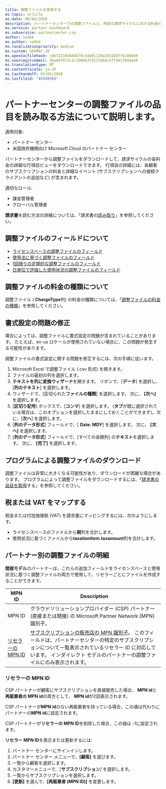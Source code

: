 ```yaml
---
title: 調整ファイルを使用する
ms.topic: article
ms.date: 06/08/2020
description: パートナーセンターでの調整ファイルと、特定の請求サイクルにおける料金の詳細な行項目ビューを解釈する方法について説明します。
ms.service: partner-dashboard
ms.subservice: partnercenter-csp
author: sodeb
ms.author: sodeb
ms.localizationpriority: medium
ms.custom: SEOMAY.20
ms.openlocfilehash: cdb72310368dd76c43d01129a19328d776c00469
ms.sourcegitcommit: 36a60f672c1c3d6b63fd225d04c5ffa917694ae0
ms.translationtype: MT
ms.contentlocale: ja-JP
ms.lasthandoff: 07/03/2020
ms.locfileid: "85949569"
---
```

# <a name="learn-how-to-read-the-line-items-in-your-partner-center-reconciliation-files"></a>パートナーセンターの調整ファイルの品目を読み取る方法について説明します。

適用対象:

- パートナー センター
- 米国政府機関向け Microsoft Cloud のパートナー センター

パートナーセンターから調整ファイルをダウンロードして、請求サイクルの各料金の詳細な行項目ビューをダウンロードできます。 行項目の詳細には、各顧客のサブスクリプションの料金と詳細なイベント (サブスクリプションへの接続クライアントの追加など) が含まれます。

適切なロール:

- 課金管理者
- グローバル管理者

**請求書**を読む方法の詳細については、「請求書の[読み取り](read-your-bill.md)」を参照してください。

## <a name="understand-reconciliation-file-fields"></a>調整ファイルのフィールドについて

- [ライセンスベースの調整ファイルのフィールド](license-based-recon-files.md)
- [使用法に基づく調整ファイルのフィールド](usage-based-recon-files.md)
- [1回限りの定期的な調整ファイルのフィールド](one-time-recurring-recon-files.md)
- [日単位で評価した使用状況の調整ファイルのフィールド](daily-rated-usage-recon-files.md)

## <a name="understand-charge-types-in-reconciliation-files"></a>調整ファイルの料金の種類について

調整ファイル ( **ChargeType**列) の料金の種類については、「[調整ファイルの料金の種類](recon-file-charge-types.md)」を参照してください。

## <a name="fix-formatting-issues"></a>書式設定の問題の修正

場合によっては、調整ファイルに書式設定の問題が含まれていることがあります。 たとえば、en-us ロケールが使用されていない場合に、この問題が発生する可能性があります。

調整ファイルの書式設定に関する問題を修正するには、次の手順に従います。

1. Microsoft Excel で調整ファイル (.csv 形式) を開きます。
2. ファイルの最初の列を選択します。
3. **テキストを列に変換ウィザード**を開きます。 リボンで、[**データ**] を選択し、[**列のテキスト**] を選択します。
4. ウィザードで、[区切られた**ファイルの種類**] を選択します。 次に、 **[次へ]** を選択します。
5. [**区切り記号**] ボックスで、[**コンマ**] を選択します。 (**タブ**が既に選択されている場合は、このオプションを選択したままにしておくことができます)。次に、[**次へ**] を選択します。
6. [**列のデータ形式**] フィールドで、[ **Date: MDY**] を選択します。 次に、 **[次へ]** を選択します。
7. [**列のデータ形式**] フィールドで、[すべての金額列] の**テキスト**を選択します。 次に、 **[完了]** を選択します。

## <a name="download-reconciliation-files-programmatically"></a>プログラムによる調整ファイルのダウンロード

調整ファイルは非常に大きくなる可能性があり、ダウンロードが困難な場合があります。 プログラムによって調整ファイルをダウンロードするには、「[請求書の品目を取得](https://docs.microsoft.com/partner-center/develop/get-invoiceline-items)する」を参照してください。

## <a name="map-taxes-or-vat"></a>税または VAT をマップする

税金または付加価値税 (VAT) を請求書にマッピングするには、次のようにします。

- ライセンスベースのファイルから**税**列を合計します。
- 使用状況に基づくファイルから**taxationitem.taxamount**列を合計します。

## <a name="itemize-reconciliation-files-by-partner"></a>パートナー別の調整ファイルの明細

**間接モデル**のパートナーは、これらの追加フィールドをライセンスベースと使用状況に基づく調整ファイルの両方で使用して、リセラーごとにファイルを作成することができます。

| MPN ID | Description |
| ------ | ----------- |
| MPN ID | クラウドソリューションプロバイダー (CSP) パートナー (直接または間接) の Microsoft Partner Network (MPN) 識別子。 |
| [リセラーの MPN ID](#reseller-mpn-id) | [サブスクリプションの販売店の MPN 識別子](#reseller-mpn-id)。 このフィールドは、パートナーセンターの特定のサブスクリプションについて一覧表示されているリセラー ID に対応しています。 インダイレクト モデルのパートナーの調整ファイルにのみ表示されます。 |

### <a name="reseller-mpn-id"></a>リセラーの MPN ID

CSP パートナーが顧客にサブスクリプションを直接販売した場合、 **MPN id**と**再販業者の MPN id**の両方として、 **MPN id**が2回表示されます。

CSP パートナーが**MPN id**のない再販業者を持っている場合、この値は代わりにパートナーの**MPN id**に設定されます。

CSP パートナーが**リセラーの MPN ID**を削除した場合、この値は *-1*に設定されます。

**リセラー MPN ID**を表示または更新するには:

1. パートナー センターにサインインします。
2. パートナー センター メニューで、**[顧客]** を選びます。
3. 一覧から顧客を選択します。
4. カスタマーメニューで、[**サブスクリプション**] を選択します。
5. 一覧からサブスクリプションを選択します。
6. **[更新]** を選んで、**[再販業者 (MPN ID)]** を変更します。
